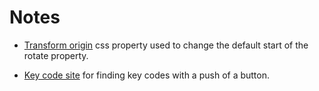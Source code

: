 # Notes

*  [Transform origin](https://developer.mozilla.org/en-US/docs/Web/CSS/transform-origin) css property used to change the default start of the rotate property.

* [Key code site](https://www.toptal.com/developers/keycode) for finding key codes with a push of a button.
